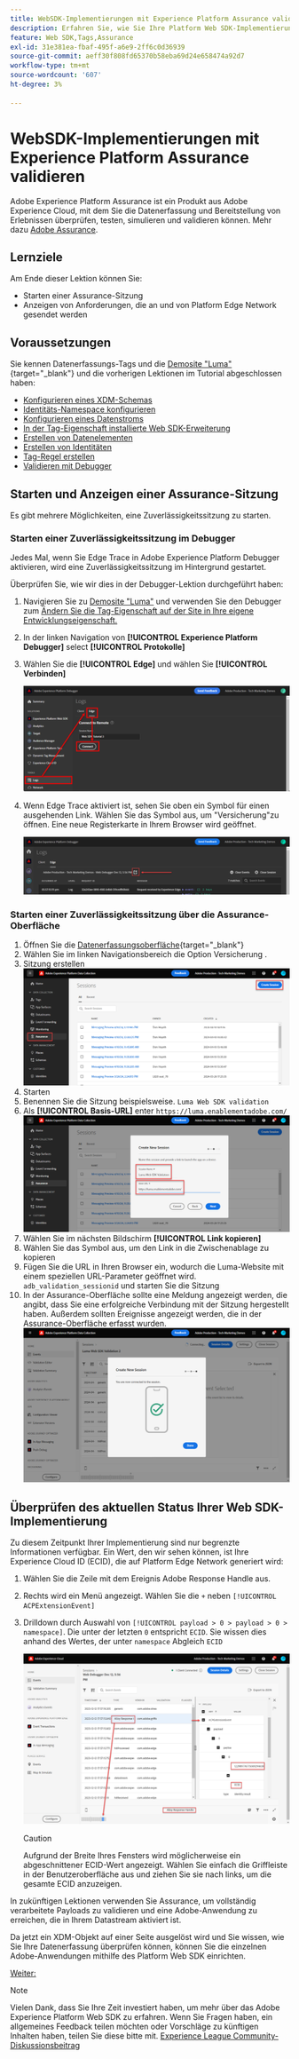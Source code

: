 ```yaml
---
title: WebSDK-Implementierungen mit Experience Platform Assurance validieren
description: Erfahren Sie, wie Sie Ihre Platform Web SDK-Implementierung mit Adobe Experience Platform Assurance überprüfen. Diese Lektion ist Teil des Tutorials zum Implementieren von Adobe Experience Cloud mit Web SDK.
feature: Web SDK,Tags,Assurance
exl-id: 31e381ea-fbaf-495f-a6e9-2ff6c0d36939
source-git-commit: aeff30f808fd65370b58eba69d24e658474a92d7
workflow-type: tm+mt
source-wordcount: '607'
ht-degree: 3%

---
```


# WebSDK-Implementierungen mit Experience Platform Assurance validieren

Adobe Experience Platform Assurance ist ein Produkt aus Adobe Experience Cloud, mit dem Sie die Datenerfassung und Bereitstellung von Erlebnissen überprüfen, testen, simulieren und validieren können. Mehr dazu [Adobe Assurance](https://experienceleague.adobe.com/en/docs/experience-platform/assurance/home).


## Lernziele

Am Ende dieser Lektion können Sie:

* Starten einer Assurance-Sitzung
* Anzeigen von Anforderungen, die an und von Platform Edge Network gesendet werden

## Voraussetzungen

Sie kennen Datenerfassungs-Tags und die [Demosite &quot;Luma&quot;](https://luma.enablementadobe.com/content/luma/us/en.html){target="_blank"} und die vorherigen Lektionen im Tutorial abgeschlossen haben:

* [Konfigurieren eines XDM-Schemas](configure-schemas.md)
* [Identitäts-Namespace konfigurieren](configure-identities.md)
* [Konfigurieren eines Datenstroms](configure-datastream.md)
* [In der Tag-Eigenschaft installierte Web SDK-Erweiterung](install-web-sdk.md)
* [Erstellen von Datenelementen](create-data-elements.md)
* [Erstellen von Identitäten](create-identities.md)
* [Tag-Regel erstellen](create-tag-rule.md)
* [Validieren mit Debugger](validate-with-debugger.md)


## Starten und Anzeigen einer Assurance-Sitzung

Es gibt mehrere Möglichkeiten, eine Zuverlässigkeitssitzung zu starten.

### Starten einer Zuverlässigkeitssitzung im Debugger

Jedes Mal, wenn Sie Edge Trace in Adobe Experience Platform Debugger aktivieren, wird eine Zuverlässigkeitssitzung im Hintergrund gestartet.

Überprüfen Sie, wie wir dies in der Debugger-Lektion durchgeführt haben:

1. Navigieren Sie zu [Demosite &quot;Luma&quot;](https://luma.enablementadobe.com/content/luma/us/en.html) und verwenden Sie den Debugger zum [Ändern Sie die Tag-Eigenschaft auf der Site in Ihre eigene Entwicklungseigenschaft.](validate-with-debugger.md#use-the-experience-platform-debugger-to-map-to-your-tags-property)
1. In der linken Navigation von **[!UICONTROL Experience Platform Debugger]** select **[!UICONTROL Protokolle]**
1. Wählen Sie die **[!UICONTROL Edge]** und wählen Sie **[!UICONTROL Verbinden]**

   ![Edge Trace verbinden](assets/analytics-debugger-edgeTrace.png)
1. Wenn Edge Trace aktiviert ist, sehen Sie oben ein Symbol für einen ausgehenden Link. Wählen Sie das Symbol aus, um &quot;Versicherung&quot;zu öffnen. Eine neue Registerkarte in Ihrem Browser wird geöffnet.

   ![Starten einer Assurance-Sitzung](assets/validate-debugger-start-assurnance.png)


### Starten einer Zuverlässigkeitssitzung über die Assurance-Oberfläche

1. Öffnen Sie die [Datenerfassungsoberfläche](https://experience.adobe.com/#/data-collection/home){target="_blank"}
1. Wählen Sie im linken Navigationsbereich die Option Versicherung .
1. Sitzung erstellen
   ![Erstellen einer Zuverlässigkeitssitzung](assets/assurance-create-session.png)
1. Starten
1. Benennen Sie die Sitzung beispielsweise. `Luma Web SDK validation`
1. Als **[!UICONTROL Basis-URL]** enter `https://luma.enablementadobe.com/`
   ![Benennen der Assurance-Sitzung](assets/assurance-name-session.png)
1. Wählen Sie im nächsten Bildschirm **[!UICONTROL Link kopieren]**
1. Wählen Sie das Symbol aus, um den Link in die Zwischenablage zu kopieren
1. Fügen Sie die URL in Ihren Browser ein, wodurch die Luma-Website mit einem speziellen URL-Parameter geöffnet wird. `adb_validation_sessionid` und starten Sie die Sitzung
1. In der Assurance-Oberfläche sollte eine Meldung angezeigt werden, die angibt, dass Sie eine erfolgreiche Verbindung mit der Sitzung hergestellt haben. Außerdem sollten Ereignisse angezeigt werden, die in der Assurance-Oberfläche erfasst wurden.
   ![Die Bestätigungssitzung ist verbunden](assets/assurance-success.png)

## Überprüfen des aktuellen Status Ihrer Web SDK-Implementierung

Zu diesem Zeitpunkt Ihrer Implementierung sind nur begrenzte Informationen verfügbar. Ein Wert, den wir sehen können, ist Ihre Experience Cloud ID (ECID), die auf Platform Edge Network generiert wird:

1. Wählen Sie die Zeile mit dem Ereignis Adobe Response Handle aus.
1. Rechts wird ein Menü angezeigt. Wählen Sie die `+` neben `[!UICONTROL ACPExtensionEvent]`
1. Drilldown durch Auswahl von `[!UICONTROL payload > 0 > payload > 0 > namespace]`. Die unter der letzten `0` entspricht `ECID`. Sie wissen dies anhand des Wertes, der unter `namespace` Abgleich `ECID`

   ![Zuverlässigkeitsprüfung ECID](assets/validate-assurance-ecid.png)

   >[!CAUTION]
   >
   >Aufgrund der Breite Ihres Fensters wird möglicherweise ein abgeschnittener ECID-Wert angezeigt. Wählen Sie einfach die Griffleiste in der Benutzeroberfläche aus und ziehen Sie sie nach links, um die gesamte ECID anzuzeigen.

In zukünftigen Lektionen verwenden Sie Assurance, um vollständig verarbeitete Payloads zu validieren und eine Adobe-Anwendung zu erreichen, die in Ihrem Datastream aktiviert ist.

Da jetzt ein XDM-Objekt auf einer Seite ausgelöst wird und Sie wissen, wie Sie Ihre Datenerfassung überprüfen können, können Sie die einzelnen Adobe-Anwendungen mithilfe des Platform Web SDK einrichten.

[Weiter: ](setup-experience-platform.md)

>[!NOTE]
>
>Vielen Dank, dass Sie Ihre Zeit investiert haben, um mehr über das Adobe Experience Platform Web SDK zu erfahren. Wenn Sie Fragen haben, ein allgemeines Feedback teilen möchten oder Vorschläge zu künftigen Inhalten haben, teilen Sie diese bitte mit. [Experience League Community-Diskussionsbeitrag](https://experienceleaguecommunities.adobe.com/t5/adobe-experience-platform-launch/tutorial-discussion-implement-adobe-experience-cloud-with-web/td-p/444996)
